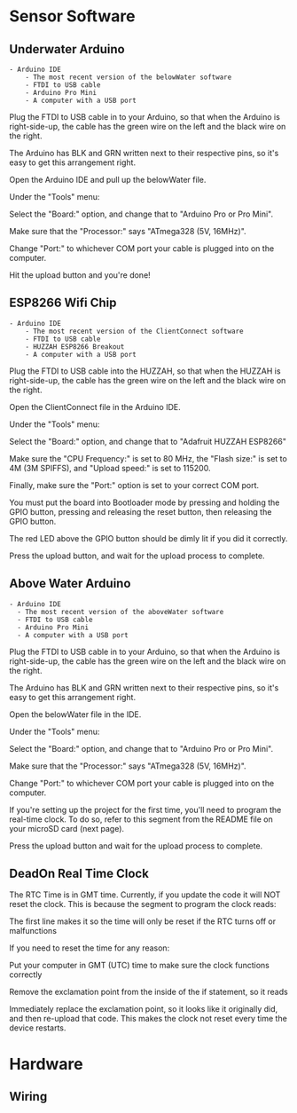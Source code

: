 # Sensor Software

## Underwater Arduino

```
- Arduino IDE
    - The most recent version of the belowWater software
    - FTDI to USB cable
    - Arduino Pro Mini
    - A computer with a USB port
```

Plug the FTDI to USB cable in to your Arduino, so that when the Arduino is right-side-up, the cable has the green wire on the left and the black wire on the right.

The Arduino has BLK and GRN written next to their respective pins, so it's easy to get this arrangement right.

Open the Arduino IDE and pull up the belowWater file.

Under the "Tools" menu:

Select the "Board:" option, and change that to "Arduino Pro or Pro Mini".

Make sure that the "Processor:" says "ATmega328 (5V, 16MHz)".

Change "Port:" to whichever COM port your cable is plugged into on the computer.

Hit the upload button and you're done!

## ESP8266 Wifi Chip

```
- Arduino IDE
    - The most recent version of the ClientConnect software
    - FTDI to USB cable
    - HUZZAH ESP8266 Breakout
    - A computer with a USB port
```

Plug the FTDI to USB cable into the HUZZAH, so that when the HUZZAH is right-side-up, the cable has the green wire on the left and the black wire on the right.

Open the ClientConnect file in the Arduino IDE.

Under the "Tools" menu:

Select the "Board:" option, and change that to "Adafruit HUZZAH ESP8266"

Make sure the "CPU Frequency:" is set to 80 MHz, the "Flash size:" is set to 4M (3M SPIFFS), and "Upload speed:" is set to 115200.

Finally, make sure the "Port:" option is set to your correct COM port.

You must put the board into Bootloader mode by pressing and holding the GPIO button, pressing and releasing the reset button, then releasing the GPIO button.

The red LED above the GPIO button should be dimly lit if you did it correctly.

Press the upload button, and wait for the upload process to complete.

## Above Water Arduino

```
- Arduino IDE
  - The most recent version of the aboveWater software
  - FTDI to USB cable
  - Arduino Pro Mini
  - A computer with a USB port
```

Plug the FTDI to USB cable in to your Arduino, so that when the Arduino is right-side-up, the cable has the green wire on the left and the black wire on the right.

The Arduino has BLK and GRN written next to their respective pins, so it's easy to get this arrangement right.

Open the belowWater file in the IDE.

Under the "Tools" menu:

Select the "Board:" option, and change that to "Arduino Pro or Pro Mini".

Make sure that the "Processor:" says "ATmega328 (5V, 16MHz)".

Change "Port:" to whichever COM port your cable is plugged into on the computer.

If you're setting up the project for the first time, you'll need to program the real-time clock. To do so, refer to this segment from the README file on your microSD card (next page).

Press the upload button and wait for the upload process to complete.

## DeadOn Real Time Clock

The RTC Time is in GMT time. Currently, if you update the code it will NOT reset the clock. This is because the segment to program the clock reads:

The first line makes it so the time will only be reset if the RTC turns off or malfunctions

If you need to reset the time for any reason:

Put your computer in GMT (UTC) time to make sure the clock functions correctly

Remove the exclamation point from the inside of the if statement, so it reads

Immediately replace the exclamation point, so it looks like it originally did, and then re-upload that code. This makes the clock not reset every time the device restarts.

# Hardware

## Wiring
